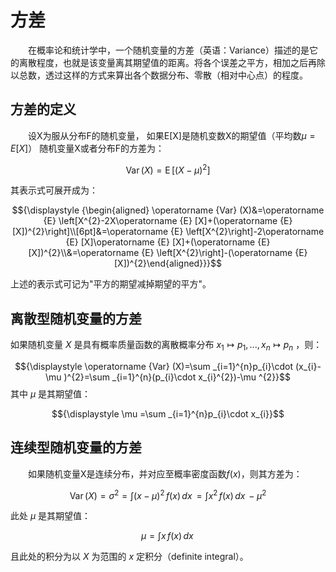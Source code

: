 # 方差
&emsp;&emsp;在概率论和统计学中，一个随机变量的方差（英语：Variance）描述的是它的离散程度，也就是该变量离其期望值的距离。将各个误差之平方，相加之后再除以总数，透过这样的方式来算出各个数据分布、零散（相对中心点）的程度。

## 方差的定义
&emsp;&emsp;设X为服从分布F的随机变量， 如果E[X]是随机变数X的期望值（平均数$μ=E[X]$）
随机变量X或者分布F的方差为：

$${\displaystyle \operatorname {Var} (X)=\operatorname {E} \left[(X-\mu )^{2}\right]}$$

其表示式可展开成为：

$${\displaystyle {\begin{aligned} \operatorname {Var} (X)&=\operatorname {E} \left[X^{2}-2X\operatorname {E} [X]+(\operatorname {E} [X])^{2}\right]\\[6pt]&=\operatorname {E} \left[X^{2}\right]-2\operatorname {E} [X]\operatorname {E} [X]+(\operatorname {E} [X])^{2}\\&=\operatorname {E} \left[X^{2}\right]-(\operatorname {E} [X])^{2}\end{aligned}}}$$

上述的表示式可记为"平方的期望减掉期望的平方"。

## 离散型随机变量的方差
如果随机变量 $X$ 是具有概率质量函数的离散概率分布 $x_1 ↦ p_1, ..., x_n ↦ p_n$ ，则：

$${\displaystyle \operatorname {Var} (X)=\sum _{i=1}^{n}p_{i}\cdot (x_{i}-\mu )^{2}=\sum _{i=1}^{n}(p_{i}\cdot x_{i}^{2})-\mu ^{2}}$$
其中 ${\displaystyle \mu }$ 是其期望值：

$${\displaystyle \mu =\sum _{i=1}^{n}p_{i}\cdot x_{i}}$$
## 连续型随机变量的方差
&emsp;&emsp;如果随机变量X是连续分布，并对应至概率密度函数$f(x)$，则其方差为：

$${\displaystyle \operatorname {Var} (X)=\sigma ^{2}=\int (x-\mu )^{2}\,f(x)\,dx\,=\int x^{2}\,f(x)\,dx\,-\mu ^{2}}$$

此处 ${\displaystyle \mu }$ 是其期望值：

$${\displaystyle \mu =\int x\,f(x)\,dx\,}$$

且此处的积分为以 $X$ 为范围的 $x$ 定积分（definite integral）。
